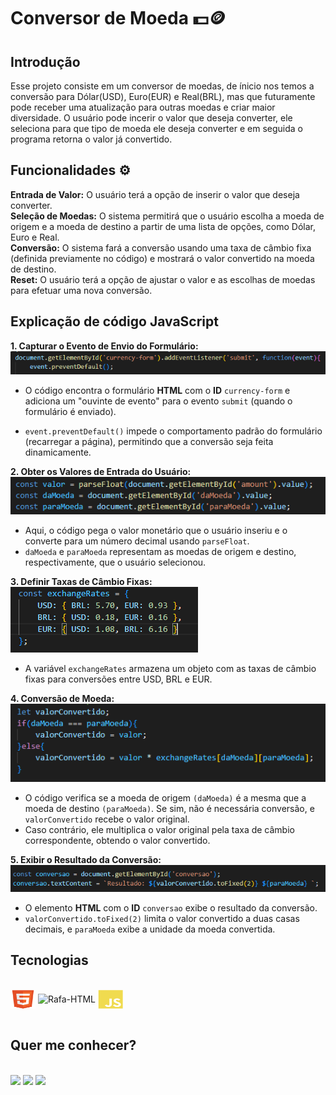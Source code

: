 # **Conversor de Moeda 💵🪙**
## **Introdução**
Esse projeto consiste em um conversor de moedas, de ínicio nos temos a conversão para Dólar(USD), Euro(EUR) e Real(BRL), mas que futuramente pode receber uma atualização para outras moedas e criar maior diversidade.
O usuário pode incerir o valor que deseja converter, ele seleciona para que tipo de moeda ele deseja converter e em seguida o programa retorna o valor já convertido.

## **Funcionalidades** ⚙️
**Entrada de Valor:** 
O usuário terá a opção de inserir o valor que deseja converter.
<br>
**Seleção de Moedas:** 
O sistema permitirá que o usuário escolha a moeda de origem e a moeda de destino a partir de uma lista de opções, como Dólar, Euro e Real.
<br>
**Conversão:**
 O sistema fará a conversão usando uma taxa de câmbio fixa (definida previamente no código) e mostrará o valor convertido na moeda de destino.
<br>
**Reset:**
O usuário terá a opção de ajustar o valor e as escolhas de moedas para efetuar uma nova conversão.


## **Explicação de código JavaScript**
**1. Capturar o Evento de Envio do Formulário:**
![](img/img1.png)

* O código encontra o formulário **HTML** com o **ID** ``currency-form`` e adiciona um "ouvinte de evento" para o evento ``submit`` (quando o formulário é enviado).

* ``event.preventDefault()`` impede o comportamento padrão do formulário (recarregar a página), permitindo que a conversão seja feita dinamicamente.

**2. Obter os Valores de Entrada do Usuário:**
<br>
![](img/img2.png)

* Aqui, o código pega o valor monetário que o usuário inseriu e o converte para um número decimal usando ``parseFloat``.
* ``daMoeda`` e ``paraMoeda`` representam as moedas de origem e destino, respectivamente, que o usuário selecionou.

**3. Definir Taxas de Câmbio Fixas:**
<br>
![](img/img3.png)
* A variável ``exchangeRates`` armazena um objeto com as taxas de câmbio fixas para conversões entre USD, BRL e EUR.

**4. Conversão de Moeda:**
<br>
![](img/img4.png)

* O código verifica se a moeda de origem ``(daMoeda)`` é a mesma que a moeda de destino ``(paraMoeda)``. Se sim, não é necessária conversão, e ``valorConvertido`` recebe o valor original.
* Caso contrário, ele multiplica o valor original pela taxa de câmbio correspondente, obtendo o valor convertido.

**5. Exibir o Resultado da Conversão:**
<br>
![](img/img5.png)

* O elemento **HTML** com o **ID** ``conversao`` exibe o resultado da conversão.
* ``valorConvertido.toFixed(2)`` limita o valor convertido a duas casas decimais, e ``paraMoeda`` exibe a unidade da moeda convertida.

## **Tecnologias**
 
<div style="display: inline_block"><br>
   <img align="center" alt="Rafa-HTML" height="30" width="40" src="https://raw.githubusercontent.com/devicons/devicon/master/icons/html5/html5-original.svg">
   <img align="center" alt="Rafa-HTML" height="30" width="40" src="https://cdn.jsdelivr.net/gh/devicons/devicon@latest/icons/css3/css3-original.svg">
   <img align="center" alt="Rafa-Js" height="30" width="40" src="https://raw.githubusercontent.com/devicons/devicon/master/icons/javascript/javascript-plain.svg">
 
</div>

<br>
 
##
 
## **Quer me conhecer?**
 <br>
<div>
   <a href="https://instagram.com/emy_bonfimf" target="_blank"><img src="https://img.shields.io/badge/-Instagram-%23E4405F?style=for-the-badge&logo=instagram&logoColor=white" target="_blank"></a>
   <a href="https://www.linkedin.com/in/emilly-bonfim-7709b2303" target="_blank"><img src="https://img.shields.io/badge/-LinkedIn-%230077B5?style=for-the-badge&logo=linkedin&logoColor=white" target="_blank"></a>
    <a href = "mailto:emillykbonfim@gmail.com"><img src="https://img.shields.io/badge/-Gmail-%23333?style=for-the-badge&logo=gmail&logoColor=white" target="_blank"></a>
</div>

